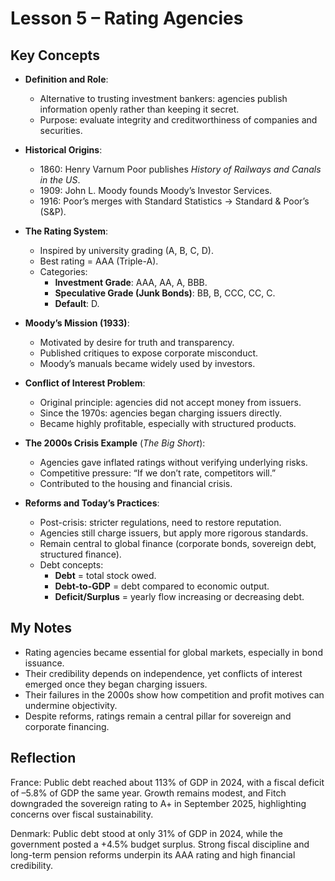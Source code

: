 # Lesson 5 – Rating Agencies

## Key Concepts
- **Definition and Role**:  
  - Alternative to trusting investment bankers: agencies publish information openly rather than keeping it secret.  
  - Purpose: evaluate integrity and creditworthiness of companies and securities.  

- **Historical Origins**:  
  - 1860: Henry Varnum Poor publishes *History of Railways and Canals in the US*.  
  - 1909: John L. Moody founds Moody’s Investor Services.  
  - 1916: Poor’s merges with Standard Statistics → Standard & Poor’s (S&P).  

- **The Rating System**:  
  - Inspired by university grading (A, B, C, D).  
  - Best rating = AAA (Triple-A).  
  - Categories:  
    - **Investment Grade**: AAA, AA, A, BBB.  
    - **Speculative Grade (Junk Bonds)**: BB, B, CCC, CC, C.  
    - **Default**: D.  

- **Moody’s Mission (1933)**:  
  - Motivated by desire for truth and transparency.  
  - Published critiques to expose corporate misconduct.  
  - Moody’s manuals became widely used by investors.  

- **Conflict of Interest Problem**:  
  - Original principle: agencies did not accept money from issuers.  
  - Since the 1970s: agencies began charging issuers directly.  
  - Became highly profitable, especially with structured products.  

- **The 2000s Crisis Example** (*The Big Short*):  
  - Agencies gave inflated ratings without verifying underlying risks.  
  - Competitive pressure: “If we don’t rate, competitors will.”  
  - Contributed to the housing and financial crisis.  

- **Reforms and Today’s Practices**:  
  - Post-crisis: stricter regulations, need to restore reputation.  
  - Agencies still charge issuers, but apply more rigorous standards.  
  - Remain central to global finance (corporate bonds, sovereign debt, structured finance).  
  - Debt concepts:  
    - **Debt** = total stock owed.  
    - **Debt-to-GDP** = debt compared to economic output.  
    - **Deficit/Surplus** = yearly flow increasing or decreasing debt.  

## My Notes
- Rating agencies became essential for global markets, especially in bond issuance.  
- Their credibility depends on independence, yet conflicts of interest emerged once they began charging issuers.  
- Their failures in the 2000s show how competition and profit motives can undermine objectivity.  
- Despite reforms, ratings remain a central pillar for sovereign and corporate financing.  

## Reflection
France: Public debt reached about 113% of GDP in 2024, with a fiscal deficit of –5.8% of GDP the same year. Growth remains modest, and Fitch downgraded the sovereign rating to A+ in September 2025, highlighting concerns over fiscal sustainability.  

Denmark: Public debt stood at only 31% of GDP in 2024, while the government posted a +4.5% budget surplus. Strong fiscal discipline and long-term pension reforms underpin its AAA rating and high financial credibility.

